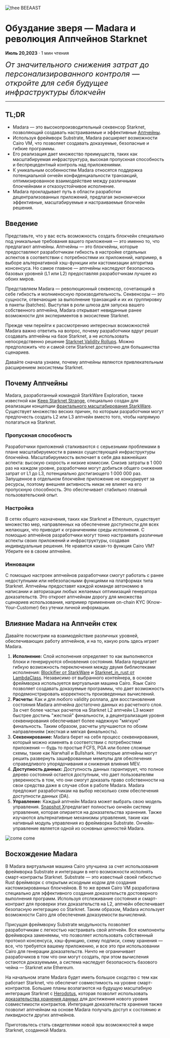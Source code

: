 ![thee BEEAAST](https://imgur.com/EBwBNnB.jpg)

# Обуздание зверя — Madara и революция Аппчейнов Starknet

**Июль 20,2023** · 1 мин чтения

<font size=5>_От значительного снижения затрат до персонализированного контроля
— откройте для себя будущее инфраструктуры блокчейн_</font>

---

## TL;DR

- Madara — это высокопроизводительный секвенсор Starknet, позволяющий создавать
  настраиваемые и эффективные
  [Аппчейны](https://www.starknet.io/en/posts/ecosystem/the-starknet-stacks-growth-spurt).
- Используя фреймворк Substrate, Madara расширяет возможности Cairo VM, что
  позволяет создавать доказуемые, безопасные и гибкие программы.
- Его реализация дает множество преимуществ, таких как масштабируемая
  инфраструктура, высокая пропускная способность и беспрецедентный контроль над
  приложениями.
- К уникальным особенностям Madara относятся поддержка потенциальной ончейн
  конфиденциальности транзакций, оптимизированное взаимодействие между
  различными блокчейнами и отказоустойчивое исполнение.
- Madara прокладывает путь в области разработки децентрализованных приложений,
  предлагая экономически эффективные, масштабируемые и настраиваемые блокчейн
  решения.

## Введение

Представьте, что у вас есть возможность создать блокчейн специально под
уникальные требования вашего приложения — это именно то, что предлагают
аппчейны. Аппчейны — это блокчейны, которые предоставляют разработчикам гибкость
в настройке отдельных аспектов в соответствии с потребностями их приложений,
например, в выборе альтернативной хэш-функции или кастомизации алгоритма
консенсуса. Но самое главное — аппчейны наследуют безопаснось базовых уровней
(L1 или L2) предоставляя разработчикам лучшее из обоих миров.

Представляем Madara — революционный секвенсор, сочетающий в себе гибкость и
молниеносную производительность. Секвенсоры — это сущности, отвечающие за
выполнение транзакций и их их группировку в пакеты (batches). Выступая в роли
шлюза для запуска вашего собственного аппчейна, Madara открывает невиданные
ранее возможности для экспериментов в экосистеме Starknet.

Прежде чем перейти к рассмотрению интересных возможностей Madara важно ответить
на вопрос, почему разработчики вдруг решат создавать аппчейны на базе Starknet,
а не использовать непосредственно решение
[Starknet Validity Rollups](https://starkware.co/resource/scaling-ethereum-navigating-the-blockchain-trilemma/#:~:text=top%20of%20them.-,Validity%20Rollups,-Validity%20rollups%2C%20also).
Можно предположить что и самой сети Starknet достаточно для большинства
сценариев.

Давайте сначала узнаем, почему аппчейны являются привлекательным расширением
экосистемы Starknet.

## Почему Аппчейны

Madara, разработанный командой StarkWare Exploration, также известной как
[Keep Starknet Strange](https://github.com/keep-starknet-strange), специально
создан для реализации концепции
[фрактального масштабирования StarkWare](https://medium.com/starkware/fractal-scaling-from-l2-to-l3-7fe238ecfb4f).
Существует множество веских причин, по которым разработчики могут предпочесть
создать L2 или L3 аппчейн вместо того, чтобы напрямую полагаться на Starknet.

### Пропускная способность

Разработчики приложений сталкиваются с серьезными проблемами в плане
масштабируемости в рамках существующей инфраструктуры блокчейна.
Масштабируемость включает в себя два важнейших аспекта: высокую скорость и
низкие комиссии. Снизив затраты в 1 000 раз на каждом уровне, разработчики могут
добиться общего снижения затрат от L1 до L3, потенциально достигающего 1 000 000
раз. Запущенное в отдельном блокчейне приложение не конкурирует за ресурсы,
поэтому внешняя активность никак не влияет на его пропускную способность. Это
обеспечивает стабильно плавный пользовательский опыт.

### Настройка

В сетях общего назначения, таких как Starknet и Ethereum, существует множество
мер, направленных на обеспечение доступности для всех желающих, что приводит к
ограничениям среды исполнения. С помощью аппчейнов разработчики могут тонко
настраивать различные аспекты своих приложений и инфраструктуры, создавая
индивидуальные решения. Не нравится какая-то функция Cairo VM? Уберите ее в
своем аппчейне.

### Инновации

С помощью настроек аппчейнов разработчики смогут работать с ранее недоступными
или небезопасными функциями на платформах типа Starknet. Аппчейны предоставят
каждой команде автономию в написании и авторизации любых желаемых оптимизаций
генератора доказательств. Это откроет аппчейнам дорогу для множества сценариев
использования, например применения on-chain KYC (Know-Your-Customer) без утечки
личной информации.

## Влияние Madara на Аппчейн cтек

Давайте посмотрим на взаимодействие различных уровней, обеспечивающих работу
аппчейнов, и на то, какую роль здесь играет Madara.

1. **Исполнение:** Слой исполнения определяет то как выполняются блоки и
   генерируются обновления состояния. Madara предлагает гибкую возможность
   переключения между двумя библиотеками исполнения:
   [Blockifier от StarkWare](https://github.com/starkware-libs/blockifier) и
   [Starknet_in_rust от LambdaClass](https://github.com/lambdaclass/starknet_in_rust).
   Независимо от выбранного контейнера, в основе фреймворка используется
   виртуальная машина Cairo. Язык Cairo позволяет создавать доказуемые
   программы, что дает возможность продемонстрировать корректность произведенных
   вычислений.
2. **Расчеты:** Как и для любого validity роллапа, для восстановления состояния
   Madara аппчейна достаточно данных из расчетного слоя. За счет более частых
   расчетов на Starknet L2 аппчейн L3 может быстрее достичь "жесткой"
   финальности, а децентрализация уровня секвенирования обеспечивает более
   надежную "мягкую" финальность. Таким образом, расчеты улучшаются по обоим
   направлениям (жесткая и мягкая финальность).
3. **Секвенирование:** Madara берет на себя процесс секвенирования, который
   можно изменять в соответствии с потребностями приложения — будь то простые
   FCFS, PGA или более сложные схемы, такие как Narwhall и Bullshark. Некоторые
   аппчейны могут решить развернуть зашифрованные мемпулы для обеспечения
   справедливого упорядочивания и снижения влияния MEV.
4. **Доступность данных:** Доступность данных гарантирует, что полное дерево
   состояний остается доступным, что дает пользователям уверенность в том, что
   они смогут доказать право собственности на свои средства даже в случае сбоя в
   работе Madara. Madara предложит разработчикам на выбор несколько схем
   обеспечения доступности данных (DA).
5. **Управление:** Каждый аппчейн Madara может выбрать свою модель управления.
   [Snapshot X](https://twitter.com/SnapshotLabs)предлагает полностью ончейн
   систему управления, которая опирается на доказательства хранения. Также
   изучаются альтернативные механизмы управления, такие как нативный модуль
   управления из фреймворка Substrate. Ончейн-управление является одной из
   основных ценностей Madara.

![come come](https://lh4.googleusercontent.com/i7bXi2IPV-LTLzEgueA2SPHGULUFDj1OX4IznOQr5BeZe0hcey-VXA5TOV6q9XaVqBGAcYiie7u7uxw7q1ByZxjkPQKHERqKJTxhdDdTSgBQy8smyNO3jEHiNJv7Eqh8BMxjj4fFlQAW6gm-hQMzyIU)

## Восхождение Madara

В Madara виртуальная машина Cairo улучшена за счет использования фреймворка
Substrate и интеграции в него возможности исполнять смарт-контракты Starknet.
Substrate — это известный своей гибкостью Rust фреймворк с открытым исходным
кодом для создания кастомизированных блокчейнов. В то же время Cairo VM
разработана специально для эффективного создания доказательств достоверного
выполнения программ. Используя отслеживание состояния и смарт-контракт для
проверки этих доказательств на L2, аппчейн обеспечивает безопасную интеграцию со
Starknet. Таким образом, Madara использует возможности Cairo для обеспечения
доказуемости вычислений.

Присущая фреймворку Substrate модульность позволяет разработчикам с легкостью
настраивать свой аппчейн. Все компоненты фреймворка заменяемы, что позволяет
использовать собственный протокол консенсуса, хэш-функцию, схему подписи, схему
хранения — все, что требуется вашему приложению, и все это при использовании
Cairo для генерации доказательств. Ничто не ограничивает разрабочиков в том что
они могут создать, при этом вычисления остаются доказуемыми, а система наследует
безопасность базового чейна — Starknet или Ethereum.

На начальном этапе Madara будет иметь большое сходство с тем как работает
Starknet, что обеспечит совместимость на уровне смарт-контрактов. Большие планы
возлагаются на будущую масштабную интеграция Starknet с
[Herodotus](https://www.herodotus.dev/), которая позволит использовать
[доказательства хранения данных](https://starkware.medium.com/what-are-storage-proofs-and-how-can-they-improve-oracles-e0379108720a)
для достижения нового уровня совместимости контрактов. Интеграция доказательств
хранения также позволит аппчейнам на основе Madara получать доступ к состоянию и
ликвидности других аппчейнов.

Приготовьтесь стать свидетелями новой эры возможностей в мире Starknet,
созданной Madara.
